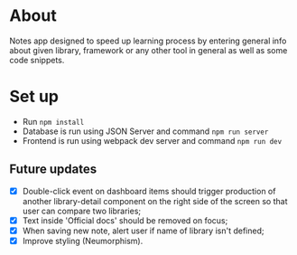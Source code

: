 # About

Notes app designed to speed up learning process by entering general info about given library, framework or any other tool in general as well as some code snippets.

# Set up

- Run `npm install`
- Database is run using JSON Server and command `npm run server`
- Frontend is run using webpack dev server and command `npm run dev`

## Future updates

- [x] Double-click event on dashboard items should trigger production of another library-detail component on the right side of the screen so that user can compare two libraries;
- [x] Text inside 'Official docs' should be removed on focus;
- [x] When saving new note, alert user if name of library isn't defined;
- [x] Improve styling (Neumorphism).
